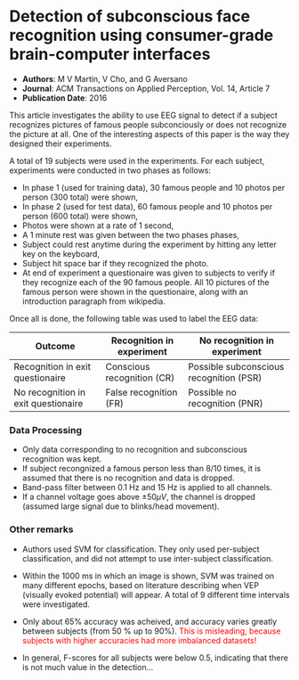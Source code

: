 # Detection of subconscious face recognition using consumer-grade brain-computer interfaces

* **Authors**: M V Martin, V Cho, and G Aversano
* **Journal**: ACM Transactions on Applied Perception, Vol. 14, Article 7
* **Publication Date**: 2016

This article investigates the ability to use EEG signal to detect if a subject recognizes pictures of famous people subconciously or does not recognize the picture at all. One of the interesting aspects of this paper is the way they designed their experiments.

A total of 19 subjects were used in the experiments. For each subject, experiments were conducted in two phases as follows:
- In phase 1 (used for training data), 30 famous people and 10 photos per person (300 total) were shown,
- In phase 2 (used for test data), 60 famous people and 10 photos per person (600 total) were shown,
- Photos were shown at a rate of 1 second,
- A 1 minute rest was given between the two phases phases,
- Subject could rest anytime during the experiment by hitting any letter key on the keyboard,
- Subject hit space bar if they recognized the photo.
- At end of experiment a questionaire was given to subjects to verify if they recognize each of the 90 famous people. All 10 pictures of the famous person were shown in the questionaire, along with an introduction paragraph from wikipedia.

Once all is done, the following table was used to label the EEG data:

| Outcome | Recognition in experiment | No recognition in experiment |
|-        |-                          |-
| Recognition in exit questionaire | Conscious recognition (CR) | Possible subconscious recognition (PSR)
| No recognition in exit questionaire | False recognition (FR) | Possible no recognition (PNR)

### Data Processing

- Only data corresponding to no recognition and subconscious recognition was kept.
- If subject recongnized a famous person less than 8/10 times, it is assumed that there is no recognition and data is dropped.
- Band-pass filter between 0.1 Hz and 15 Hz is applied to all channels.
- If a channel voltage goes above $\pm 50 \mu V$, the channel is dropped (assumed large signal due to blinks/head movement).


### Other remarks

- Authors used SVM for classification. They only used per-subject classification, and did not attempt to use inter-subject classification.

- Within the 1000 ms in which an image is shown, SVM was trained on many different epochs, based on literature describing when VEP (visually evoked potential) will appear. A total of 9 different time intervals were investigated.

- Only about 65% accuracy was acheived, and accuracy varies greatly between subjects (from 50 % up to 90%). <font color='red'>This is misleading, because subjects with higher accuracies had more imbalanced datasets! </font>

- In general, F-scores for all subjects were below 0.5, indicating that there is not much value in the detection...